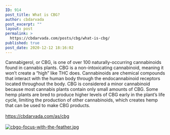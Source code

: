 ```yaml
---
ID: 914
post_title: What is CBG?
author: cbdarvada
post_excerpt: ""
layout: post
permalink: >
  https://cbdarvada.com/posts/cbg/what-is-cbg/
published: true
post_date: 2020-12-12 18:16:02
---
```

<html><head></head><body>
Cannabigerol, or CBG, is one of over 100 naturally-occurring cannabinoids found in cannabis plants. CBG is a non-intoxicating cannabinoid, meaning it won’t create a “high” like THC does. Cannabinoids are chemical compounds that interact with the human body through the endocannabinoid receptors located throughout the body. CBG is considered a minor cannabinoid because most cannabis plants contain only small amounts of CBG. Some hemp plants are bred to produce higher levels of CBG early in the plant’s life cycle, limiting the production of other cannabinoids, which creates hemp that can be used to make CBG products.<br /><br /><a href="https://cbdarvada.com/as/cbg">https://cbdarvada.com/as/cbg</a><span> </span>
</body>
</html><br/><br/><a href="https://cbdarvada.com/wp-content/uploads/2020/12/1607821948905.jpg"  title="cbgo-focus-with-the-feather.jpg" ><img src="https://cbdarvada.com/wp-content/uploads/2020/12/1607821948905.jpg" alt="cbgo-focus-with-the-feather.jpg" title="cbgo-focus-with-the-feather.jpg" /></a>